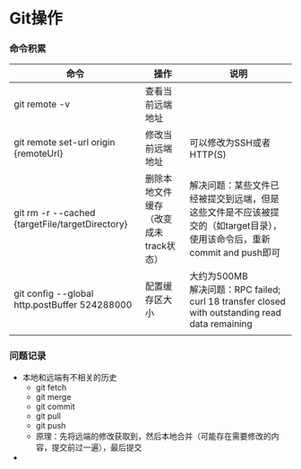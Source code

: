 # Git操作



### 命令积累

| 命令                                            | 操作                                  | 说明                                                         |
| ----------------------------------------------- | ------------------------------------- | ------------------------------------------------------------ |
| git remote -v                                   | 查看当前远端地址                      |                                                              |
| git remote set-url origin {remoteUrl}           | 修改当前远端地址                      | 可以修改为SSH或者HTTP(S)                                     |
| git rm -r --cached {targetFile/targetDirectory} | 删除本地文件缓存（改变成未track状态） | 解决问题：某些文件已经被提交到远端，但是这些文件是不应该被提交的（如target目录），使用该命令后，重新commit and push即可 |
| git config --global http.postBuffer 524288000   | 配置缓存区大小                        | 大约为500MB<br />解决问题：RPC failed; curl 18 transfer closed with outstanding read data remaining |
|                                                 |                                       |                                                              |



### 问题记录

* 本地和远端有不相关的历史
  * git fetch
  * git merge
  * git commit
  * git pull
  * git push
  * 原理：先将远端的修改获取到，然后本地合并（可能存在需要修改的内容，提交前过一遍），最后提交
* 